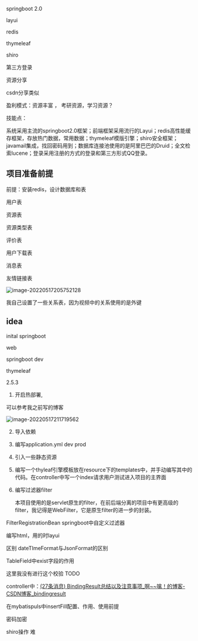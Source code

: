 springboot 2.0

layui

redis

thymeleaf

shiro

第三方登录





资源分享

csdn分享类似



盈利模式：资源丰富 ， 考研资源，学习资源？



技能点：

系统采用主流的springboot2.0框架；前端框架采用流行的Layui；redis高性能缓存框架，存放热门数据，常用数据；thymeleaf模版引擎；shiro安全框架；javamail集成，找回密码用到；数据库连接池使用的是阿里巴巴的Druid；全文检索lucene；登录采用注册的方式的登录和第三方形式QQ登录。





## 项目准备前提

前提：安装redis，设计数据库和表



用户表

资源表

资源类型表

评价表

用户下载表

消息表

友情链接表



![image-20220517205752128](C:\Users\zhengjian\AppData\Roaming\Typora\typora-user-images\image-20220517205752128.png)

我自己设置了一些关系表，因为视频中的关系使用的是外键





## idea

inital springboot

web

springboot dev

thymeleaf

2.5.3





1. 开启热部署,

可以参考我之前写的博客



![image-20220517211719562](C:\Users\zhengjian\AppData\Roaming\Typora\typora-user-images\image-20220517211719562.png)



2. 导入依赖
3. 编写application.yml  dev prod



4. 引入一些静态资源

5. 编写一个thyleaf引擎模板放在resource下的templates中，并手动编写其中的代码。在controller中写一个index请求用户测试进入项目的主界面

6. 编写过滤器filter

   本项目使用的是servlet原生的filter，在前后端分离的项目中有更高级的filter，我记得是WebFilter，它是原生filter的进一步的封装。





FilterRegistrationBean  springboot中自定义过滤器







编写html，用的时layui



区别 dateTImeFormat与JsonFormat的区别





TableField中exist字段的作用





这里我没有进行这个校验 TODO

controller中：[(27条消息) BindingResult总结以及注意事项_啊~~噙！的博客-CSDN博客_bindingresult](https://blog.csdn.net/huluwa10526/article/details/108575922?ops_request_misc=&request_id=&biz_id=102&utm_term=bingResult&utm_medium=distribute.pc_search_result.none-task-blog-2~all~sobaiduweb~default-3-108575922.142^v10^control,157^v4^control&spm=1018.2226.3001.4187)





在mybatispuls中insertFill配置、作用、使用前提



密码加密



shiro操作 难



